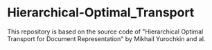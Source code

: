 # Hierarchical-Optimal_Transport
This repository is based on the source code of "Hierarchical Optimal Transport for Document Representation" by Mikhail Yurochkin and al.
